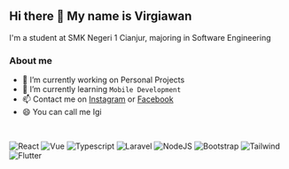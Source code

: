 ## Hi there 👋 My name is Virgiawan

I'm a student at SMK Negeri 1 Cianjur, majoring in Software Engineering

### About me

- 🔭 I’m currently working on Personal Projects
- 🌱 I’m currently learning `Mobile Development`
- 📫 Contact me on <a href="https://www.instagram.com/virgiawanly">Instagram</a> or <a href="https://www.facebook.com/virgiawanly">Facebook</a>
- 😄 You can call me Igi

<br>

![React](https://img.shields.io/badge/React-Intermediate-blue)
![Vue](https://img.shields.io/badge/Vue-Beginner-brightgreen)
![Typescript](https://img.shields.io/badge/TypeScript-Beginner-informational)
![Laravel](https://img.shields.io/badge/Laravel-Intermediate-red)
![NodeJS](https://img.shields.io/badge/NodeJS-Beginner-green)
![Bootstrap](https://img.shields.io/badge/Bootstrap-Expert-blueviolet)
![Tailwind](https://img.shields.io/badge/Tailwind-Beginner-9cf)
![Flutter](https://img.shields.io/badge/Flutter-Beginner-blue)
